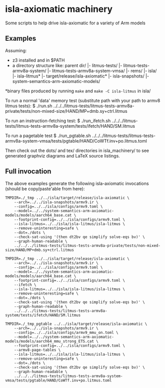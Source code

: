 isla-axiomatic machinery
========================

Some scripts to help drive isla-axiomatic for a variety of Arm models

Examples
--------

Assuming:
- z3 installed and in $PATH
- a directory structure like:
    parent dir/
    |- litmus-tests/
       |- litmus-tests-armv8a-system/
       |- litmus-tests-armv8a-system-vmsa/
    |- rems/
       |- isla/
          |- isla-litmus*
          |- target/release/isla-axiomatic*
       |- isla-snapshots/
       |- system-semantics-arm-axiomatic-models/

*binary files produced by running `make` and `make -C isla-litmus` in isla/

To run a normal 'data' memory test (substitute path with your path to armv8 litmus tests):
$ ./run.sh ../../../litmus-tests/litmus-tests-armv8a-private/tests/non-mixed-size/HAND/MP+dmb.sy+ctrl.litmus

To run an instruction-fetching test:
$ ./run_ifetch.sh ../../../litmus-tests/litmus-tests-armv8a-system/tests/ifetch/HAND/SM.litmus

To run a pagetable test
$ ./run_pgtable.sh ../../../litmus-tests/litmus-tests-armv8a-system-vmsa/tests/pgtable/HAND/CoWTf.inv+po.litmus.toml

Then check out the dots/ and tex/ directories in isla_machinery/ to see generated graphviz diagrams and LaTeX source listings.

Full invocation
---------------

The above examples generate the following isla-axiomatic invocations (should be copy/paste'able from here):

```
TMPDIR=./_tmp ../../isla/target/release/isla-axiomatic \
    --arch=../../isla-snapshots/armv9.ir \
    --config=../../isla/configs/armv9.toml \
    --model=../../system-semantics-arm-axiomatic-models/models/aarch64_base.cat \
    --footprint-config=../../isla/configs/armv9.toml \
    --isla-litmus=../../isla/isla-litmus/isla-litmus \
    --remove-uninteresting=safe \
    --dot=./dots \
    --check-sat-using '(then dt2bv qe simplify solve-eqs bv)' \
    --graph-human-readable \
    ../../../litmus-tests/litmus-tests-armv8a-private/tests/non-mixed-size/HAND/MP+dmb.sy+ctrl.litmus
```

```
TMPDIR=./_tmp ../../isla/target/release/isla-axiomatic \
    --arch=../../isla-snapshots/armv9.ir \
    --config=../../isla/configs/armv9.toml \
    --model=../../system-semantics-arm-axiomatic-models/models/aarch64_base.cat \
    --footprint-config=../../isla/configs/armv9.toml \
    --ifetch \
    --isla-litmus=../../isla/isla-litmus/isla-litmus \
    --remove-uninteresting=safe \
    --dot=./dots \
    --check-sat-using '(then dt2bv qe simplify solve-eqs bv)' \
    --graph-human-readable \
    ../../../litmus-tests/litmus-tests-armv8a-system/tests/ifetch/HAND/SM.litmus
```

```
TMPDIR=./_tmp_pgtable ../../isla/target/release/isla-axiomatic \
    --arch=../../isla-snapshots/armv9.ir \
    --config=../../isla/configs/armv9_mmu_on.toml \
    --model=../../system-semantics-arm-axiomatic-models/models/aarch64_mmu_strong_ETS.cat \
    --footprint-config=../../isla/configs/armv9.toml \
    --armv8-page-tables \
    --isla-litmus=../../isla/isla-litmus/isla-litmus \
    --remove-uninteresting=safe \
    --dot=./dots \
    --check-sat-using '(then dt2bv qe simplify solve-eqs bv)' \
    --graph-human-readable \
    ../../../litmus-tests/litmus-tests-armv8a-system-vmsa/tests/pgtable/HAND/CoWTf.inv+po.litmus.toml
```